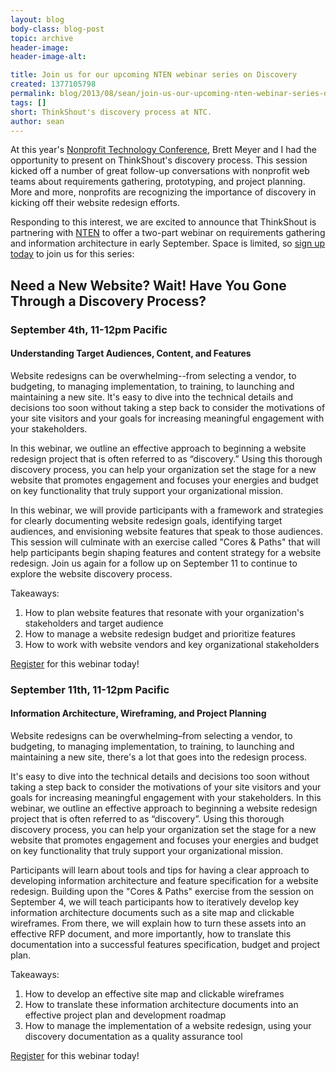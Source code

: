 ```yaml
---
layout: blog
body-class: blog-post
topic: archive
header-image:
header-image-alt:

title: Join us for our upcoming NTEN webinar series on Discovery
created: 1377105798
permalink: blog/2013/08/sean/join-us-our-upcoming-nten-webinar-series-discovery/
tags: []
short: ThinkShout's discovery process at NTC.
author: sean
---
```

At this year's <a href="http://nten.org/ntc">Nonprofit Technology Conference</a>, Brett Meyer and I had the opportunity to present on ThinkShout's discovery process. This session kicked off a number of great follow-up conversations with nonprofit web teams about requirements gathering, prototyping, and project planning. More and more, nonprofits are recognizing the importance of discovery in kicking off their website redesign efforts.

Responding to this interest, we are excited to announce that ThinkShout is partnering with <a href="http://nten.org">NTEN</a> to offer a two-part webinar on requirements gathering and information architecture in early September. Space is limited, so [sign up today](http://www.nten.org/events/webinar/2013/09/04/webinar-need-a-new-website-wait-have-you-gone-through-a-discovery-process-understanding-target-audi-3) to join us for this series:

## Need a New Website? Wait! Have You Gone Through a Discovery Process?

### September 4th, 11-12pm Pacific

#### Understanding Target Audiences, Content, and Features

Website redesigns can be overwhelming--from selecting a vendor, to budgeting, to managing implementation, to training, to launching and maintaining a new site. It's easy to dive into the technical details and decisions too soon without taking a step back to consider the motivations of your site visitors and your goals for increasing meaningful engagement with your stakeholders.

In this webinar, we outline an effective approach to beginning a website redesign project that is often referred to as “discovery.” Using this thorough discovery process, you can help your organization set the stage for a new website that promotes engagement and focuses your energies and budget on key functionality that truly support your organizational mission.

In this webinar, we will provide participants with a framework and strategies for clearly documenting website redesign goals, identifying target audiences, and envisioning website features that speak to those audiences. This session will culminate with an exercise called "Cores & Paths" that will help participants begin shaping features and content strategy for a website redesign. Join us again for a follow up on September 11 to continue to explore the website discovery process.

Takeaways:

1. How to plan website features that resonate with your organization's stakeholders and target audience
2. How to manage a website redesign budget and prioritize features
3. How to work with website vendors and key organizational stakeholders

[Register](http://www.nten.org/events/webinar/2013/09/04/webinar-need-a-new-website-wait-have-you-gone-through-a-discovery-process-understanding-target-audi-3) for this webinar today!

### September 11th, 11-12pm Pacific

#### Information Architecture, Wireframing, and Project Planning

Website redesigns can be overwhelming–from selecting a vendor, to budgeting, to managing implementation, to training, to launching and maintaining a new site, there's a lot that goes into the redesign process.

It's easy to dive into the technical details and decisions too soon without taking a step back to consider the motivations of your site visitors and your goals for increasing meaningful engagement with your stakeholders. In this webinar, we outline an effective approach to beginning a website redesign project that is often referred to as “discovery”. Using this thorough discovery process, you can help your organization set the stage for a new website that promotes engagement and focuses your energies and budget on key functionality that truly support your organizational mission.

Participants will learn about tools and tips for having a clear approach to developing information architecture and feature specification for a website redesign. Building upon the "Cores & Paths" exercise from the session on September 4, we will teach participants how to iteratively develop key information architecture documents such as a site map and clickable wireframes. From there, we will explain how to turn these assets into an effective RFP document, and more importantly, how to translate this documentation into a successful features specification, budget and project plan.

Takeaways:

1. How to develop an effective site map and clickable wireframes
2. How to translate these information architecture documents into an effective project plan and development roadmap
3. How to manage the implementation of a website redesign, using your discovery documentation as a quality assurance tool

[Register](http://www.nten.org/events/webinar/2013/09/11/webinar-need-a-new-website-have-you-gone-through-a-discovery-process-information-architecture-wirefr-5) for this webinar today!
